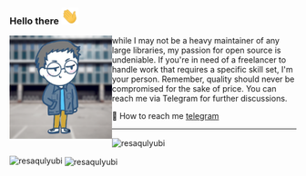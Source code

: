 ### Hello there <img src="https://raw.githubusercontent.com/Resaqulyubi/Resaqulyubi/main/wave.gif" width="30px">

 <p>
  <img width="180" align='left' src="https://raw.githubusercontent.com/Resaqulyubi/Resaqulyubi/main/me.png?raw=true">
</p>
 
while I may not be a heavy maintainer of any large libraries, my passion for open source is undeniable. If you're in need of a freelancer to handle work that requires a specific skill set, I'm your person. Remember, quality should never be compromised for the sake of price. You can reach me via Telegram for further discussions.

💌 How to reach me [telegram](https://t.me/resaqulyubi)

---




<p><img align="center" src="https://github-readme-streak-stats.herokuapp.com/?user=resaqulyubi&" alt="resaqulyubi" /></p>

<p><img align="left" src="https://github-readme-stats.vercel.app/api/top-langs?username=resaqulyubi&show_icons=true&locale=en&layout=compact" alt="resaqulyubi" /></p>

<p>&nbsp;<img align="center" src="https://github-readme-stats.vercel.app/api?username=resaqulyubi&show_icons=true&locale=en" alt="resaqulyubi" /></p>



<!--
**Resaqulyubi/resaqulyubi** is a ✨ _special_ ✨ repository because its `README.md` (this file) appears on your GitHub profile.

Here are some ideas to get you started:

- 🔭 I’m currently working on ...
- 🌱 I’m currently learning ...
- 👯 I’m looking to collaborate on ...
- 🤔 I’m looking for help with ...
- 💬 Ask me about ...
- 📫 How to reach me: ...
- 😄 Pronouns: ...
- ⚡ Fun fact: ...
-->
